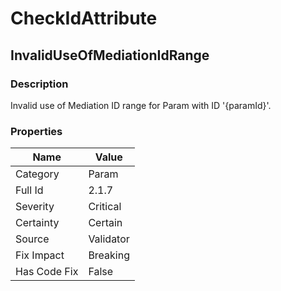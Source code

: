 ﻿---  
uid: Validator_2_1_7  
---

# CheckIdAttribute

## InvalidUseOfMediationIdRange

### Description

Invalid use of Mediation ID range for Param with ID '{paramId}'.

### Properties

| Name         | Value     |
| ------------ | --------- |
| Category     | Param     |
| Full Id      | 2.1.7     |
| Severity     | Critical  |
| Certainty    | Certain   |
| Source       | Validator |
| Fix Impact   | Breaking  |
| Has Code Fix | False     |

